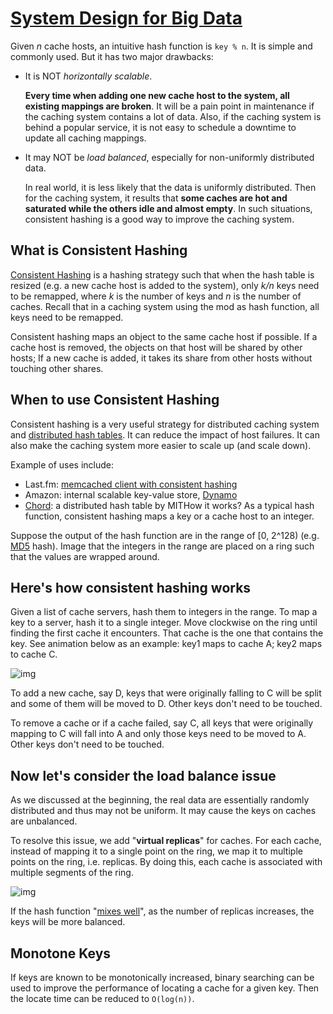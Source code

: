 # [System Design for Big Data](http://n00tc0d3r.blogspot.com/2013/09/big-data-consistent-hashing.html)

Given *n* cache hosts, an intuitive hash function is `key % n`. It is simple and commonly used. But it has two major drawbacks:

- It is NOT *horizontally scalable*.

  **Every time when adding one new cache host to the system, all existing mappings are broken**. It will be a pain point in maintenance if the caching system contains a lot of data. Also, if the caching system is behind a popular service, it is not easy to schedule a downtime to update all caching mappings.

- It may NOT be *load balanced*, especially for non-uniformly distributed data.

  In real world, it is less likely that the data is uniformly distributed. Then for the caching system, it results that **some caches are hot and saturated while the others idle and almost empty**. In such situations, consistent hashing is a good way to improve the caching system.

## What is Consistent Hashing

[Consistent Hashing](http://en.wikipedia.org/wiki/Consistent_hashing) is a hashing strategy such that when the hash table is resized (e.g. a new cache host is added to the system), only *k/n* keys need to be remapped, where *k* is the number of keys and *n* is the number of caches. Recall that in a caching system using the mod as hash function, all keys need to be remapped.

Consistent hashing maps an object to the same cache host if possible. If a cache host is removed, the objects on that host will be shared by other hosts; If a new cache is added, it takes its share from other hosts without touching other shares.

## When to use Consistent Hashing

Consistent hashing is a very useful strategy for distributed caching system and [distributed hash tables](http://en.wikipedia.org/wiki/Distributed_hash_table).
It can reduce the impact of host failures. It can also make the caching system more easier to scale up (and scale down).

Example of uses include:

- Last.fm: [memcached client with consistent hashing](http://www.last.fm/user/RJ/journal/2007/04/10/rz_libketama_-_a_consistent_hashing_algo_for_memcache_clients)
- Amazon: internal scalable key-value store, [Dynamo](http://s3.amazonaws.com/AllThingsDistributed/sosp/amazon-dynamo-sosp2007.pdf)
- [Chord](https://github.com/sit/dht/wiki): a distributed hash table by MITHow it works? As a typical hash function, consistent hashing maps a key or a cache host to an integer.

Suppose the output of the hash function are in the range of [0, 2^128) (e.g. [MD5](http://en.wikipedia.org/wiki/MD5) hash). Image that the integers in the range are placed on a ring such that the values are wrapped around.

## Here's how consistent hashing works

Given a list of cache servers, hash them to integers in the range. To map a key to a server, hash it to a single integer. Move clockwise on the ring until finding the first cache it encounters. That cache is the one that contains the key. See animation below as an example: key1 maps to cache A; key2 maps to cache C.

![img](http://2.bp.blogspot.com/-FoDbp5aJxmo/Uj9IbZgCMpI/AAAAAAAAEjw/gIacbrT174s/s1600/feiche_6.gif)

To add a new cache, say D, keys that were originally falling to C will be split and some of them will be moved to D. Other keys don't need to be touched.

To remove a cache or if a cache failed, say C, all keys that were originally mapping to C will fall into A and only those keys need to be moved to A. Other keys don't need to be touched.

## Now let's consider the load balance issue

As we discussed at the beginning, the real data are essentially randomly distributed and thus may not be uniform. It may cause the keys on caches are unbalanced.

To resolve this issue, we add "**virtual replicas**" for caches.
For each cache, instead of mapping it to a single point on the ring, we map it to multiple points on the ring, i.e. replicas. By doing this, each cache is associated with multiple segments of the ring.

![img](http://2.bp.blogspot.com/-_sG8zBqb4ug/Uj9RLNk7E8I/AAAAAAAAEkA/S8vGVnqdf5M/s1600/feiche_7.gif)

If the hash function "[mixes well](http://en.wikipedia.org/wiki/Hash_function#Uniformity)", as the number of replicas increases, the keys will be more balanced.

## Monotone Keys

If keys are known to be monotonically increased, binary searching can be used to improve the performance of locating a cache for a given key. Then the locate time can be reduced to `O(log(n))`.